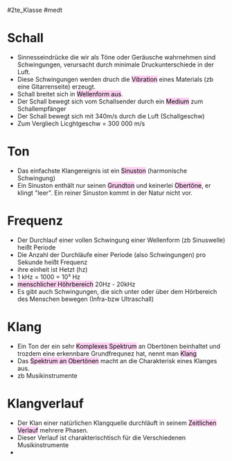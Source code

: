 #2te_Klasse #medt 

# Schall

- Sinnesseindrücke die wir als Töne oder Geräusche wahrnehmen sind Schwingungen, verursacht durch minimale Druckunterschiede in der Luft.
- Diese Schwingungen werden druch die <mark style="background: #FFB8EBA6;">Vibration</mark> eines Materials (zb eine Gitarrenseite) erzeugt.
- Schall breitet sich in <mark style="background: #FFB8EBA6;">Wellenform aus</mark>.
- Der Schall bewegt sich vom Schallsender durch ein <mark style="background: #FFB8EBA6;">Medium</mark> zum Schallempfänger
- Der Schall bewegt sich mit 340m/s durch die Luft (Schallgeschw)
- Zum Vergliech Licghtgeschw = 300 000 m/s 

# Ton 

- Das einfachste Klangereignis ist ein <mark style="background: #FFB8EBA6;">Sinuston</mark> (harmonische Schwingung)
- Ein Sinuston enthält nur seinen <mark style="background: #FFB8EBA6;">Grundton</mark> und keinerlei <mark style="background: #FFB8EBA6;">Obertöne</mark>, er klingt "leer". Ein reiner Sinuston kommt in der Natur nicht vor.
# Frequenz

- Der Durchlauf einer vollen Schwingung einer Wellenform (zb Sinuswelle) heißt Periode
- Die Anzahl der Durchläufe einer Periode (also Schwingungen) pro Sekunde heißt Frequenz
- ihre einheit ist Hetzt (hz)
- 1 kHz = 1000 = 10³ Hz
- <mark style="background: #FFB8EBA6;">menschlicher Höhrbereich</mark> 20Hz - 20kHz
- Es gibt auch Schwingungen, die sich unter oder über dem Hörbereich des Menschen bewegen (Infra-bzw Ultraschall)
# Klang

- Ein Ton der ein sehr <mark style="background: #FFB8EBA6;">Komplexes Spektrum</mark> an Obertönen beinhaltet und trozdem eine erkennbare Grundfrequnez hat, nennt man <mark style="background: #FFB8EBA6;">Klang</mark>
- Das <mark style="background: #FFB8EBA6;">Spektrum an Obertönen</mark> macht an die Charakterisk eines Klanges aus.
- zb Musikinstrumente

# Klangverlauf

- Der Klan einer natürlichen Klangquelle durchläuft in seinem <mark style="background: #FFB8EBA6;">Zeitlichen Verlauf</mark> mehrere Phasen.
- Dieser Verlauf ist charakterischtisch für die Verschiedenen Musikinstrumente
- 